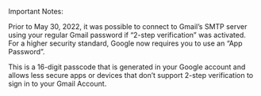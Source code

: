 Important Notes:

Prior to May 30, 2022, it was possible to connect to Gmail’s SMTP server using your regular Gmail password if “2-step verification” was activated. For a higher security standard, Google now requires you to use an “App Password”.

This is a 16-digit passcode that is generated in your Google account and allows less secure apps or devices that don’t support 2-step verification to sign in to your Gmail Account.